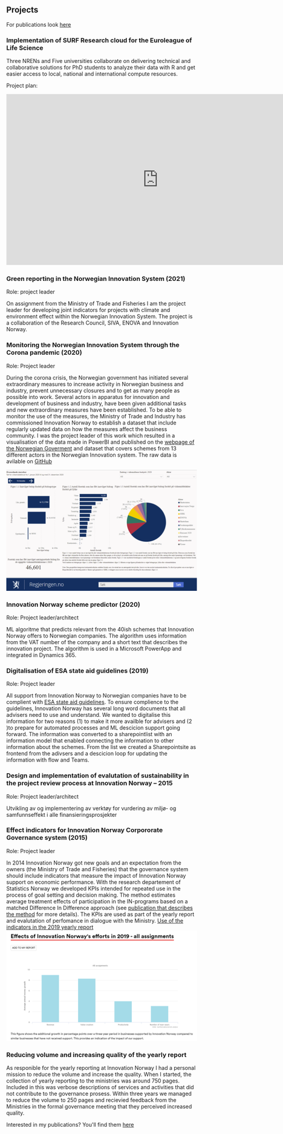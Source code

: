 
## Projects 
For publications look [here](https://sigridg.github.io/portfolio/publications/)

### Implementation of SURF Research cloud for the Euroleague of Life Science
Three NRENs and Five universities collaborate on delivering technical and collaborative solutions for PhD students to analyze their data with R and get easier access to local, national and international compute resources.

Project plan:
<iframe style="border: 1px solid rgba(0, 0, 0, 0.1);" width="800" height="450" src="https://embed.figma.com/board/ozrqrzzWhTzaH7m1yKXBDH/SURF-Research-Cloud-POC?node-id=38-756&embed-host=share" allowfullscreen></iframe>

### Green reporting in the Norwegian Innovation System (2021)
Role: project leader

On assignment from the  Ministry of Trade and Fisheries I am the project leader for developing joint indicators for projects with climate and environment effect within the Norwegian Innovation System. The project is a collaboration of the Research Council, SIVA, ENOVA and Innovation Norway.


### Monitoring the Norwegian Innovation System through the Corona pandemic (2020)
Role: Project leader

During the corona crisis, the Norwegian government has initiated several extraordinary measures to increase activity in Norwegian business and industry, prevent unnecessary closures and to get as many people as possible into work. Several actors in apparatus for innovation and development of business and industry, have been given additional tasks and new extraordinary measures have been established. To be able to monitor the use of the measures, the Ministry of Trade and Industry has commissioned Innovation Norway to establish a dataset that include regularly updated data on how the measures affect the business community. I was the project leader of this work which resulted in a visualisation of the data made in PowerBI and  published on the [webpage of the Norwegian Goverment](https://www.regjeringen.no/no/tema/naringsliv/sporsmal-og-svar-for-norske-bedrifter-om-koronautbruddet/koronadata/id2740151/) and dataset that covers schemes from 13 different actors in the Norwegian Innovation system. The raw data is avilable on [GitHub](https://github.com/innovationnorway/analysis-innovation-policy-data)
 
![](/images/statistikkbank.png)

### Innovation Norway scheme predictor (2020) 
Role: Project leader/architect

ML algoritme that predicts relevant from the 40ish schemes that Innovation Norway offers to Norwegian companies. The algorithm uses information from the VAT number of the company and a short text that describes the innovation project. The algorithm is used in a Microsoft PowerApp and integrated in Dynamics 365.

### Digitalisation of ESA state aid guidelines (2019)
Role: Project leader

All support from Innovation Norway to Norwegian companies have to be complient with [ESA state aid guidelines](https://www.eftasurv.int/state-aid/state-aid-guidelines). To ensure complience to the guidelines, Innovation Norway has several long word documents that all advisers need to use and understand. We wanted to digitalise this information for two reasons (1) to make it more availble for advisers and (2 )to prepare for automated processes and ML descicion support going forward. The information was converted to a sharepointlist with an information model that enabled connecting the information to other information about the schemes. From the list we created a Sharepointsite as frontend from the adivsers and a descicion loop for updating the information with flow and Teams. 
 

### Design and implementation of evalutation of sustainability in the project review process at Innovation Norway – 2015 
Role: Project leader/architect

Utvikling av og implementering av verktøy for vurdering av miljø- og samfunnseffekt i alle finansieringsprosjekter 

### Effect indicators for Innovation Norway Corpororate Governance system (2015)
Role: Project leader

In 2014 Innovation Norway got new goals and an expectation from the owners (the Ministry of Trade and Fisheries) that the governance system should include indicators that measure the impact of Innovation Norway support on economic performance. With the research departement of Statistics Norway we developed KPIs intended for repeated use in the process of goal setting and
decision making. The method estimates average treatment effects of participation in the IN-programs based on a matched
Difference In Difference approach (see [publication that describes the method](https://www.ssb.no/virksomheter-foretak-og-regnskap/artikler-og-publikasjoner/_attachment/237374?_ts=14f4b02a260) for more details).
The KPIs are used as part of the yearly report and evalutation of perfomance in dialogue with the Ministry.
[Use of the indicators in the 2019 yearly report](https://arsrapport.innovasjonnorge.no/en/arsrapport-2019-eng/#side=en_514189_slide=1)
![](/images/Indicators.png)  


### Reducing volume and increasing quality of the yearly report
As responible for the yearly reporting at Innovation Norway I had a personal mission to reduce the volume and increase the quality. When I started, the collection of yearly reporting to the ministries was around 750 pages. Included in this was verbose descriptions of services and activities that did not contribute to the governance prosess. Within three years we managed to reduce the volume to 250 pages and recievied feedback from the Ministries in the formal governance meeting that they perceived increased quality.

Interested in my publications? You'll find them [here](https://sigridg.github.io/portfolio/publications)

